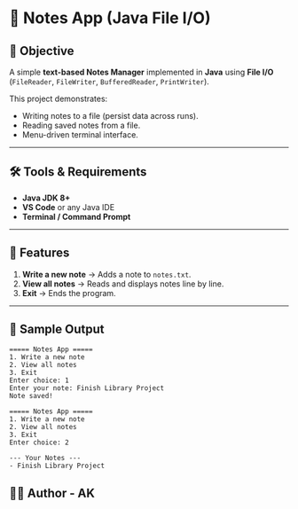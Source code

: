 # 📝 Notes App (Java File I/O)

## 🎯 Objective
A simple **text-based Notes Manager** implemented in **Java** using **File I/O** (`FileReader`, `FileWriter`, `BufferedReader`, `PrintWriter`).

This project demonstrates:
- Writing notes to a file (persist data across runs).
- Reading saved notes from a file.
- Menu-driven terminal interface.

---

## 🛠 Tools & Requirements
- **Java JDK 8+**
- **VS Code** or any Java IDE
- **Terminal / Command Prompt**

---



## 🚀 Features
1. **Write a new note** → Adds a note to `notes.txt`.  
2. **View all notes** → Reads and displays notes line by line.  
3. **Exit** → Ends the program.  

---


## 📸 Sample Output
```
===== Notes App =====
1. Write a new note
2. View all notes
3. Exit
Enter choice: 1
Enter your note: Finish Library Project
Note saved!

===== Notes App =====
1. Write a new note
2. View all notes
3. Exit
Enter choice: 2

--- Your Notes ---
- Finish Library Project
```



## 👨‍💻 Author - AK
